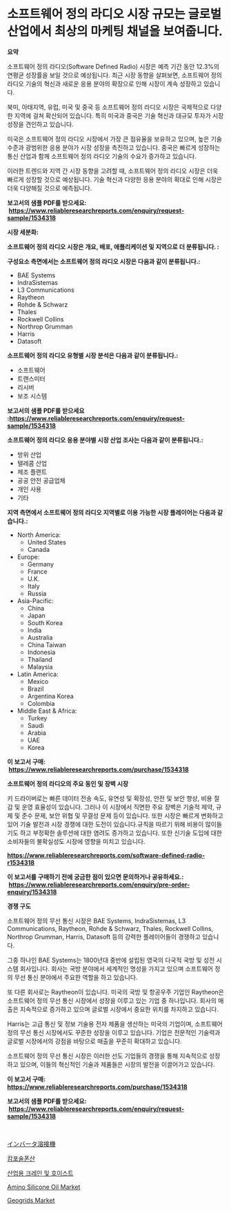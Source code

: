 <p><h1>소프트웨어 정의 라디오 시장 규모는 글로벌 산업에서 최상의 마케팅 채널을 보여줍니다.</h1></p><p><strong>요약</strong></p>
<p><p>소프트웨어 정의 라디오(Software Defined Radio) 시장은 예측 기간 동안 12.3%의 연평균 성장률을 보일 것으로 예상됩니다. 최근 시장 동향을 살펴보면, 소프트웨어 정의 라디오 기술의 혁신과 새로운 응용 분야의 확장으로 인해 시장이 계속 성장하고 있습니다.</p><p>북미, 아태지역, 유럽, 미국 및 중국 등 소프트웨어 정의 라디오 시장은 국제적으로 다양한 지역에 걸쳐 확산되어 있습니다. 특히 미국과 중국은 기술 혁신과 대규모 투자가 시장 성장을 견인하고 있습니다.</p><p>미국은 소프트웨어 정의 라디오 시장에서 가장 큰 점유율을 보유하고 있으며, 높은 기술 수준과 광범위한 응용 분야가 시장 성장을 촉진하고 있습니다. 중국은 빠르게 성장하는 통신 산업과 함께 소프트웨어 정의 라디오 기술의 수요가 증가하고 있습니다.</p><p>이러한 트렌드와 지역 간 시장 동향을 고려할 때, 소프트웨어 정의 라디오 시장은 더욱 빠르게 성장할 것으로 예상됩니다. 기술 혁신과 다양한 응용 분야의 확대로 인해 시장은 더욱 다양해질 것으로 예측됩니다.</p></p>
<p><strong>보고서의 샘플 PDF를 받으세요: &nbsp;<a href="https://www.reliableresearchreports.com/enquiry/request-sample/1534318">https://www.reliableresearchreports.com/enquiry/request-sample/1534318</a></strong></p>
<p><strong>시장 세분화:</strong></p>
<p><strong> 소프트웨어 정의 라디오 시장은 개요, 배포, 애플리케이션 및 지역으로 더 분류됩니다. :</strong></p>
<p><strong>구성요소 측면에서는 소프트웨어 정의 라디오 시장은 다음과 같이 분류됩니다.:</strong></p>
<p><ul><li>BAE Systems</li><li>IndraSistemas</li><li>L3 Communications</li><li>Raytheon</li><li>Rohde & Schwarz</li><li>Thales</li><li>Rockwell Collins</li><li>Northrop Grumman</li><li>Harris</li><li>Datasoft</li></ul></p>
<p><strong> 소프트웨어 정의 라디오 유형별 시장 분석은 다음과 같이 분류됩니다.:</strong></p>
<p><ul><li>소프트웨어</li><li>트랜스미터</li><li>리시버</li><li>보조 시스템</li></ul></p>
<p><strong>보고서의 샘플 PDF를 받으세요 :<a href="https://www.reliableresearchreports.com/enquiry/request-sample/1534318">https://www.reliableresearchreports.com/enquiry/request-sample/1534318</a></strong></p>
<p><strong> 소프트웨어 정의 라디오 응용 분야별 시장 산업 조사는 다음과 같이 분류됩니다.:</strong></p>
<p><ul><li>방위 산업</li><li>텔레콤 산업</li><li>제조 플랜트</li><li>공공 안전 공급업체</li><li>개인 사용</li><li>기타</li></ul></p>
<p><strong>지역 측면에서 소프트웨어 정의 라디오 지역별로 이용 가능한 시장 플레이어는 다음과 같습니다.:</strong></p>
<p><ul>
    <li>
        North America:
        <ul>
            <li>United States</li>
            <li>Canada</li>
        </ul>
    </li>
    <li>
        Europe:
        <ul>
            <li>Germany</li>
            <li>France</li>
            <li>U.K.</li>
            <li>Italy</li>
            <li>Russia</li>
        </ul>
    </li>
    <li>
        Asia-Pacific:
        <ul>
            <li>China</li>
            <li>Japan</li>
            <li>South Korea</li>
            <li>India</li>
            <li>Australia</li>
            <li>China Taiwan</li>
            <li>Indonesia</li>
            <li>Thailand</li>
            <li>Malaysia</li>
        </ul>
    </li>
    <li>
        Latin America:
        <ul>
            <li>Mexico</li>
            <li>Brazil</li>
            <li>Argentina Korea</li>
            <li>Colombia</li>
        </ul>
    </li>
    <li>
        Middle East & Africa:
        <ul>
            <li>Turkey</li>
            <li>Saudi</li>
            <li>Arabia</li>
            <li>UAE</li>
            <li>Korea</li>
        </ul>
    </li>
    </ul></p>
<p><strong>이 보고서 구매: &nbsp;<a href="https://www.reliableresearchreports.com/purchase/1534318">https://www.reliableresearchreports.com/purchase/1534318</a></strong></p>
<p><strong>소프트웨어 정의 라디오의 주요 동인 및 장벽 시장</strong></p>
<p><p>키 드라이버로는 빠른 데이터 전송 속도, 유연성 및 확장성, 안전 및 보안 향상, 비용 절감 및 운영 효율성이 있습니다. 그러나 이 시장에서 직면한 주요 장벽은 기술적 제약, 규제 및 준수 문제, 보안 위협 및 무결성 문제 등이 있습니다. 또한 시장은 빠르게 변화하고 있어 기술 발전과 시장 경쟁에 대한 도전이 있습니다.규칙을 따르기 위해 비용이 많이들기도 하고 부정확한 솔루션에 대한 염려도 증가하고 있습니다. 또한 신기술 도입에 대한 소비자들의 불확실성도 시장에 영향을 미치고 있습니다.</p></p>
<p><strong><a href="https://www.reliableresearchreports.com/software-defined-radio-r1534318">https://www.reliableresearchreports.com/software-defined-radio-r1534318</a></strong></p>
<p><strong>이 보고서를 구매하기 전에 궁금한 점이 있으면 문의하거나 공유하세요.: &nbsp;<a href="https://www.reliableresearchreports.com/enquiry/pre-order-enquiry/1534318">https://www.reliableresearchreports.com/enquiry/pre-order-enquiry/1534318</a></strong></p>
<p><strong>경쟁 구도</strong></p>
<p><p>소프트웨어 정의 무선 통신 시장은 BAE Systems, IndraSistemas, L3 Communications, Raytheon, Rohde & Schwarz, Thales, Rockwell Collins, Northrop Grumman, Harris, Datasoft 등의 강력한 플레이어들이 경쟁하고 있습니다.</p><p>그중 하나인 BAE Systems는 1800년대 중반에 설립된 영국의 다국적 국방 및 성전 시스템 회사입니다. 회사는 국방 분야에서 세계적인 명성을 가지고 있으며 소프트웨어 정의 무선 통신 분야에서 주요한 역할을 하고 있습니다. </p><p>또 다른 회사로는 Raytheon이 있습니다. 미국의 국방 및 항공우주 기업인 Raytheon은 소프트웨어 정의 무선 통신 시장에서 성장을 이루고 있는 기업 중 하나입니다. 회사의 매출은 지속적으로 증가하고 있으며 글로벌 시장에서 중요한 위치를 차지하고 있습니다.</p><p>Harris는 고급 통신 및 정보 기술용 전자 제품을 생산하는 미국의 기업이며, 소프트웨어 정의 무선 통신 시장에서도 꾸준한 성장을 이루고 있습니다. 기업은 전문적인 기술력과 글로벌 시장에서의 강점을 바탕으로 매출을 꾸준히 확대하고 있습니다.</p><p>소프트웨어 정의 무선 통신 시장은 이러한 선도 기업들의 경쟁을 통해 지속적으로 성장하고 있으며, 이들의 혁신적인 기술과 제품들은 시장의 발전을 이끌어가고 있습니다.</p></p>
<p><strong>이 보고서 구매: &nbsp; <a href="https://www.reliableresearchreports.com/purchase/1534318">https://www.reliableresearchreports.com/purchase/1534318</a></strong></p>
<p><strong>보고서의 샘플 PDF를 받으세요: &nbsp;<a href="https://www.reliableresearchreports.com/enquiry/request-sample/1534318">https://www.reliableresearchreports.com/enquiry/request-sample/1534318</a></strong><strong></strong></p>
<p>&nbsp;</p>
<p><p><a href="https://github.com/hilmi-2a/Market-Research-Report-List-1/blob/main/223477519569.md">インバータ溶接機</a></p><p><a href="https://medium.com/@danieldobroiu20221/%EC%BA%84%ED%8F%AC%EB%A5%B4%EC%84%A4%ED%94%84%EB%A3%A8%EB%8B%89%EC%82%B0-%EC%8B%9C%EC%9E%A5-%EC%A0%84%EB%A7%9D-%EC%82%B0%EC%97%85-%EA%B0%9C%EC%9A%94-%EB%B0%8F-%EC%98%88%EC%B8%A1-2024%EB%85%84%EB%B6%80%ED%84%B0-2031%EB%85%84%EA%B9%8C%EC%A7%80-8c60f9929146">캄포술폰산</a></p><p><a href="https://medium.com/@brionnaboyle/%EC%82%B0%EC%97%85-%ED%81%AC%EB%A0%88%EC%9D%B8-%EB%B0%8F-%ED%98%B8%EC%9D%B4%EC%8A%A4%ED%8A%B8-%EC%8B%9C%EC%9E%A5-%EC%A1%B0%EC%82%AC-%EB%B3%B4%EA%B3%A0%EC%84%9C-2024%EB%85%84%EB%B6%80%ED%84%B0-2031%EB%85%84%EA%B9%8C%EC%A7%80%EC%9D%98-%EC%97%AD%EC%82%AC-%EB%B0%8F-%EC%98%88%EC%B8%A1-6db60c3023d0">산업용 크레인 및 호이스트</a></p><p><a href="https://issuu.com/reportprime-2/docs/amino-silicone-oil-market-size-2030.pptx">Amino Silicone Oil Market</a></p><p><a href="https://issuu.com/reportprime-2/docs/geogrids-market-size-2030.pptx">Geogrids Market</a></p></p>